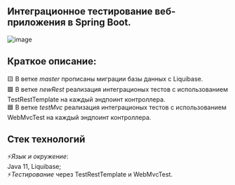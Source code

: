 ## Интеграционное тестирование веб-приложения в Spring Boot.

![image](https://github.com/BuenosDiasGente/Integration-testing/assets/123076580/62b9b71d-a996-4a3f-a8a8-b2b5b68437e2)

## **Краткое описание:**
🟨 В ветке _master_ прописаны миграции базы данных с Liquibase.<br>
🟩 В ветке _newRest_ реализация интеграционых тестов с использованием TestRestTemplate на каждый эндпоинт контроллера.<br>
🟦 В ветке _testMvc_ реализация интеграционых тестов с использованием WebMvcTest на каждый эндпоинт контроллера.<br>

## **Стек технологий**
⚡_Язык и окружение_: <br>
Java 11, Liquibase;<br>
⚡_Тестирование_ через TestRestTemplate и WebMvcTest.

